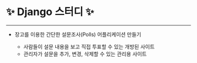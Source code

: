 # ✨ Django 스터디 ✨
----------------------------------------- 
 * 장고를 이용한 간단한 설문조사(Polls) 어플리케이션 만들기 
 
    * 사람들이 설문 내용을 보고 직접 투표할 수 있는 개방된 사이트
    * 관리자가 설문을 추가, 변경, 삭제할 수 있는 관리용 사이트


